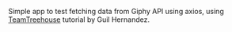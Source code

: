 Simple app to test fetching data from Giphy API using axios, using [TeamTreehouse](https://teamtreehouse.com/library/data-fetching-in-react) tutorial by Guil Hernandez.

